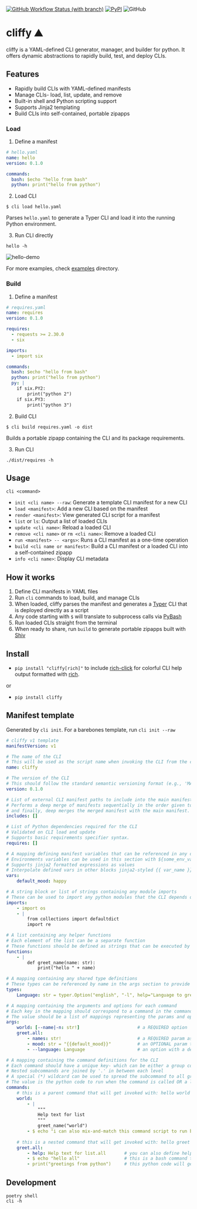 [![GitHub Workflow Status (with branch)](https://img.shields.io/github/actions/workflow/status/jaykv/cliffy/python-app.yaml?branch=main)](https://github.com/jaykv/cliffy/actions)
[![PyPI](https://img.shields.io/pypi/v/cliffy)](https://pypi.org/project/cliffy/)
![GitHub](https://img.shields.io/github/license/jaykv/cliffy)

# cliffy :mountain:
cliffy is a YAML-defined CLI generator, manager, and builder for python. It offers dynamic abstractions to rapidly build, test, and deploy CLIs.

## Features
* Rapidly build CLIs with YAML-defined manifests
* Manage CLIs- load, list, update, and remove
* Built-in shell and Python scripting support
* Supports Jinja2 templating
* Build CLIs into self-contained, portable zipapps

### Load

1. Define a manifest
```yaml
# hello.yaml
name: hello
version: 0.1.0

commands:
  bash: $echo "hello from bash"
  python: print("hello from python")
```

2. Load CLI
```
$ cli load hello.yaml
```
Parses `hello.yaml` to generate a Typer CLI and load it into the running Python environment.

3. Run CLI directly

`hello -h`

![hello-demo](docs/images/hello.png)

For more examples, check [examples](examples/) directory.

### Build

1. Define a manifest
```yaml
# requires.yaml
name: requires
version: 0.1.0

requires:
  - requests >= 2.30.0
  - six

imports:
  - import six

commands:
  bash: $echo "hello from bash"
  python: print("hello from python")
  py: |
    if six.PY2:
        print("python 2")
    if six.PY3:
        print("python 3")
```

2. Build CLI
```
$ cli build requires.yaml -o dist
```

Builds a portable zipapp containing the CLI and its package requirements.

3. Run CLI
```
./dist/requires -h
```

## Usage
`cli <command>`
* `init <cli name> --raw`: Generate a template CLI manifest for a new CLI
* `load <manifest>`: Add a new CLI based on the manifest
* `render <manifest>`: View generated CLI script for a manifest
* `list` or `ls`: Output a list of loaded CLIs 
* `update <cli name>`: Reload a loaded CLI
* `remove <cli name>` or `rm <cli name>`: Remove a loaded CLI
* `run <manifest> -- <args>`: Runs a CLI manifest as a one-time operation
* `build <cli name or manifest>`: Build a CLI manifest or a loaded CLI into a self-contained zipapp
* `info <cli name>`: Display CLI metadata

## How it works
1. Define CLI manifests in YAML files
2. Run `cli` commands to load, build, and manage CLIs
3. When loaded, cliffy parses the manifest and generates a [Typer](https://github.com/tiangolo/typer) CLI that is deployed directly as a script
4. Any code starting with `$` will translate to subprocess calls via [PyBash](https://github.com/cliffy-sh/pybash)
5. Run loaded CLIs straight from the terminal
6. When ready to share, run `build` to generate portable zipapps built with [Shiv](https://github.com/linkedin/shiv)

## Install
* `pip install "cliffy[rich]"` to include [rich-click](https://github.com/ewels/rich-click) for colorful CLI help output formatted with [rich](https://github.com/Textualize/rich).

or 

* `pip install cliffy`

## Manifest template
Generated by `cli init`. For a barebones template, run `cli init --raw`
```yaml
# cliffy v1 template
manifestVersion: v1

# The name of the CLI
# This will be used as the script name when invoking the CLI from the command line.
name: cliffy 

# The version of the CLI
# This should follow the standard semantic versioning format (e.g., 'MAJOR.MINOR.PATCH').
version: 0.1.0

# List of external CLI manifest paths to include into the main manifest
# Performs a deep merge of manifests sequentially in the order given to assemble a merged manifest
# and finally, deep merges the merged manifest with the main manifest.
includes: []

# List of Python dependencies required for the CLI
# Validated on CLI load and update
# Supports basic requirements specifier syntax.
requires: []

# A mapping defining manifest variables that can be referenced in any other blocks
# Environments variables can be used in this section with ${some_env_var} for dynamic parsing
# Supports jinja2 formatted expressions as values
# Interpolate defined vars in other blocks jinja2-styled {{ var_name }}.
vars:
    default_mood: happy

# A string block or list of strings containing any module imports
# These can be used to import any python modules that the CLI depends on.
imports:
    - import os
    - |
        from collections import defaultdict
        import re

# A list containing any helper functions
# Each element of the list can be a separate function
# These functions should be defined as strings that can be executed by the Python interpreter.
functions:
    - |
        def greet_name(name: str):
            print("hello " + name)

# A mapping containing any shared type definitions
# These types can be referenced by name in the args section to provide type annotations for params and options defined in the args section.
types:
    Language: str = typer.Option("english", "-l", help="Language to greet in", prompt=True)

# A mapping containing the arguments and options for each command
# Each key in the mapping should correspond to a command in the commands section
# The value should be a list of mappings representing the params and options for that command.
args:
    world: [--name|-n: str!]                      # a REQUIRED option
    greet.all: 
        - names: str!                             # a REQUIRED param as denoted by the ! at the end
        - mood: str = "{{default_mood}}"          # an OPTIONAL param that uses a manifest var as default
        - --language: Language                    # an option with a default that uses Language type as arg definition

# A mapping containing the command definitions for the CLI
# Each command should have a unique key- which can be either a group command or nested subcommands
# Nested subcommands are joined by '.' in between each level
# A special (*) wildcard can be used to spread the subcommand to all group-level commands
# The value is the python code to run when the command is called OR a list of bash commands to run (prefixed with $).
commands:
    # this is a parent command that will get invoked with: hello world
    world: 
        - |
            """
            Help text for list
            """
            greet_name("world")
        - $ echo "i can also mix-and-match this command script to run bash commands"
    
    # this is a nested command that will get invoked with: hello greet all
    greet.all: 
        - help: Help text for list.all       # you can also define help text like this
        - $ echo "hello all"                 # this is a bash command that will get converted to python subprocess call
        - print("greetings from python")     # this python code will get directly invoked

```

## Development
```
poetry shell
cli -h
```
